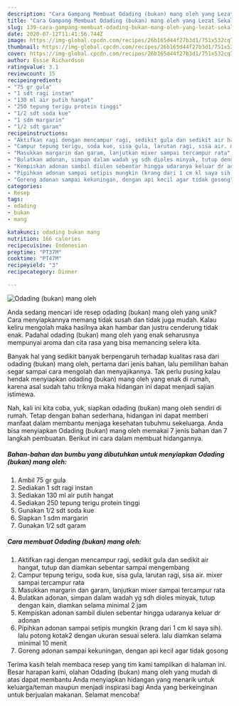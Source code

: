 ```yaml
---
description: "Cara Gampang Membuat Odading (bukan) mang oleh yang Lezat Sekali"
title: "Cara Gampang Membuat Odading (bukan) mang oleh yang Lezat Sekali"
slug: 139-cara-gampang-membuat-odading-bukan-mang-oleh-yang-lezat-sekali
date: 2020-07-12T11:41:56.744Z
image: https://img-global.cpcdn.com/recipes/26b165d44f27b3d1/751x532cq70/odading-bukan-mang-oleh-foto-resep-utama.jpg
thumbnail: https://img-global.cpcdn.com/recipes/26b165d44f27b3d1/751x532cq70/odading-bukan-mang-oleh-foto-resep-utama.jpg
cover: https://img-global.cpcdn.com/recipes/26b165d44f27b3d1/751x532cq70/odading-bukan-mang-oleh-foto-resep-utama.jpg
author: Essie Richardson
ratingvalue: 3.1
reviewcount: 15
recipeingredient:
- "75 gr gula"
- "1 sdt ragi instan"
- "130 ml air putih hangat"
- "250 tepung terigu protein tinggi"
- "1/2 sdt soda kue"
- "1 sdm margarin"
- "1/2 sdt garam"
recipeinstructions:
- "Aktifkan ragi dengan mencampur ragi, sedikit gula dan sedikit air hangat, tutup dan diamkan sebentar sampai mengembang"
- "Campur tepung terigu, soda kue, sisa gula, larutan ragi, sisa air. mixer sampai tercampur rata"
- "Masukkan margarin dan garam, lanjutkan mixer sampai tercampur rata"
- "Bulatkan adonan, simpan dalam wadah yg sdh dioles minyak, tutup dengan kain, diamkan selama minimal 2 jam"
- "Kempiskan adonan sambil diulen sebentar hingga udaranya keluar dr adonan"
- "Pipihkan adonan sampai setipis mungkin (krang dari 1 cm kl saya sih). lalu potong kotak2 dengan ukuran sesuai selera. lalu diamkan selama minimal 10 menit"
- "Goreng adonan sampai kekuningan, dengan api kecil agar tidak gosong"
categories:
- Resep
tags:
- odading
- bukan
- mang

katakunci: odading bukan mang 
nutrition: 166 calories
recipecuisine: Indonesian
preptime: "PT37M"
cooktime: "PT47M"
recipeyield: "3"
recipecategory: Dinner

---
```



![Odading (bukan) mang oleh](https://img-global.cpcdn.com/recipes/26b165d44f27b3d1/751x532cq70/odading-bukan-mang-oleh-foto-resep-utama.jpg)

Anda sedang mencari ide resep odading (bukan) mang oleh yang unik? Cara menyiapkannya memang tidak susah dan tidak juga mudah. Kalau keliru mengolah maka hasilnya akan hambar dan justru cenderung tidak enak. Padahal odading (bukan) mang oleh yang enak seharusnya mempunyai aroma dan cita rasa yang bisa memancing selera kita.



Banyak hal yang sedikit banyak berpengaruh terhadap kualitas rasa dari odading (bukan) mang oleh, pertama dari jenis bahan, lalu pemilihan bahan segar sampai cara mengolah dan menyajikannya. Tak perlu pusing kalau hendak menyiapkan odading (bukan) mang oleh yang enak di rumah, karena asal sudah tahu triknya maka hidangan ini dapat menjadi sajian istimewa.


Nah, kali ini kita coba, yuk, siapkan odading (bukan) mang oleh sendiri di rumah. Tetap dengan bahan sederhana, hidangan ini dapat memberi manfaat dalam membantu menjaga kesehatan tubuhmu sekeluarga. Anda bisa menyiapkan Odading (bukan) mang oleh memakai 7 jenis bahan dan 7 langkah pembuatan. Berikut ini cara dalam membuat hidangannya.

<!--inarticleads1-->

##### Bahan-bahan dan bumbu yang dibutuhkan untuk menyiapkan Odading (bukan) mang oleh:

1. Ambil 75 gr gula
1. Sediakan 1 sdt ragi instan
1. Sediakan 130 ml air putih hangat
1. Sediakan 250 tepung terigu protein tinggi
1. Gunakan 1/2 sdt soda kue
1. Siapkan 1 sdm margarin
1. Gunakan 1/2 sdt garam




<!--inarticleads2-->

##### Cara membuat Odading (bukan) mang oleh:

1. Aktifkan ragi dengan mencampur ragi, sedikit gula dan sedikit air hangat, tutup dan diamkan sebentar sampai mengembang
1. Campur tepung terigu, soda kue, sisa gula, larutan ragi, sisa air. mixer sampai tercampur rata
1. Masukkan margarin dan garam, lanjutkan mixer sampai tercampur rata
1. Bulatkan adonan, simpan dalam wadah yg sdh dioles minyak, tutup dengan kain, diamkan selama minimal 2 jam
1. Kempiskan adonan sambil diulen sebentar hingga udaranya keluar dr adonan
1. Pipihkan adonan sampai setipis mungkin (krang dari 1 cm kl saya sih). lalu potong kotak2 dengan ukuran sesuai selera. lalu diamkan selama minimal 10 menit
1. Goreng adonan sampai kekuningan, dengan api kecil agar tidak gosong




Terima kasih telah membaca resep yang tim kami tampilkan di halaman ini. Besar harapan kami, olahan Odading (bukan) mang oleh yang mudah di atas dapat membantu Anda menyiapkan hidangan yang menarik untuk keluarga/teman maupun menjadi inspirasi bagi Anda yang berkeinginan untuk berjualan makanan. Selamat mencoba!

